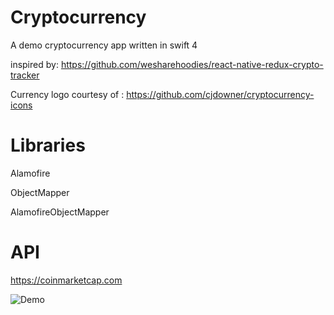 # Cryptocurrency
A demo cryptocurrency app written in swift 4 

inspired by: https://github.com/wesharehoodies/react-native-redux-crypto-tracker

Currency logo courtesy of : https://github.com/cjdowner/cryptocurrency-icons

# Libraries
Alamofire

ObjectMapper

AlamofireObjectMapper
# API

https://coinmarketcap.com

![Demo](https://media.giphy.com/media/xT1R9O5gbL9x65IDuM/giphy.gif)




